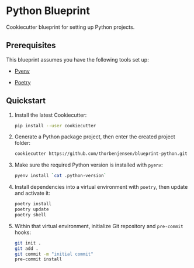 # Python Blueprint

Cookiecutter blueprint for setting up Python projects.

## Prerequisites

This blueprint assumes you have the following tools set up:

* [Pyenv](https://github.com/pyenv/pyenv)

* [Poetry](https://github.com/python-poetry/poetry)

## Quickstart

1. Install the latest Cookiecutter:

    ```bash
    pip install --user cookiecutter
    ```

2. Generate a Python package project, then enter the created project folder:

    ```bash
    cookiecutter https://github.com/thorbenjensen/blueprint-python.git
    ```

3. Make sure the required Python version is installed with `pyenv`:

    ```bash
    pyenv install `cat .python-version`
    ```

4. Install dependencies into a virtual environment with `poetry`, then update and activate it:

    ```bash
    poetry install
    poetry update
    poetry shell
    ```

5. Within that virtual environment, initialize Git repository and `pre-commit` hooks:

    ```bash
    git init .
    git add .
    git commit -m "initial commit"
    pre-commit install
    ```
